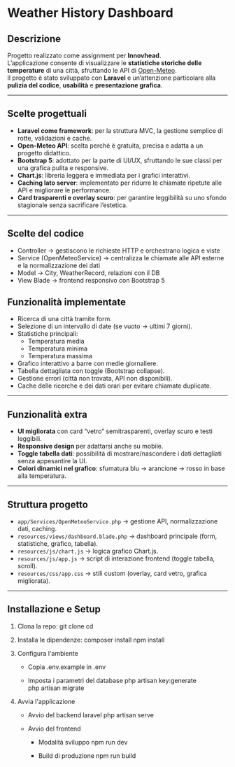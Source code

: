 # Weather History Dashboard

## Descrizione
Progetto realizzato come assignment per **Innovhead**.  
L’applicazione consente di visualizzare le **statistiche storiche delle temperature** di una città, sfruttando le API di [Open-Meteo](https://open-meteo.com/).  
Il progetto è stato sviluppato con **Laravel** e un’attenzione particolare alla **pulizia del codice**, **usabilità** e **presentazione grafica**.

---

## Scelte progettuali
- **Laravel come framework**: per la struttura MVC, la gestione semplice di rotte, validazioni e cache.
- **Open-Meteo API**: scelta perché è gratuita, precisa e adatta a un progetto didattico.
- **Bootstrap 5**: adottato per la parte di UI/UX, sfruttando le sue classi per una grafica pulita e responsive.
- **Chart.js**: libreria leggera e immediata per i grafici interattivi.
- **Caching lato server**: implementato per ridurre le chiamate ripetute alle API e migliorare le performance.
- **Card trasparenti e overlay scuro**: per garantire leggibilità su uno sfondo stagionale senza sacrificare l’estetica.

---

## Scelte del codice
- Controller → gestiscono le richieste HTTP e orchestrano logica e viste
- Service (OpenMeteoService) → centralizza le chiamate alle API esterne e la normalizzazione dei dati
- Model → City, WeatherRecord, relazioni con il DB
- View Blade → frontend responsivo con Bootstrap 5

## Funzionalità implementate
- Ricerca di una città tramite form.
- Selezione di un intervallo di date (se vuoto → ultimi 7 giorni).
- Statistiche principali:
  - Temperatura media
  - Temperatura minima
  - Temperatura massima
- Grafico interattivo a barre con medie giornaliere.
- Tabella dettagliata con toggle (Bootstrap collapse).
- Gestione errori (città non trovata, API non disponibili).
- Cache delle ricerche e dei dati orari per evitare chiamate duplicate.

---

## Funzionalità extra
- **UI migliorata** con card “vetro” semitrasparenti, overlay scuro e testi leggibili.
- **Responsive design** per adattarsi anche su mobile.
- **Toggle tabella dati**: possibilità di mostrare/nascondere i dati dettagliati senza appesantire la UI.
- **Colori dinamici nel grafico**: sfumatura blu → arancione → rosso in base alla temperatura.

---

## Struttura progetto
- `app/Services/OpenMeteoService.php` → gestione API, normalizzazione dati, caching.
- `resources/views/dashboard.blade.php` → dashboard principale (form, statistiche, grafico, tabella).
- `resources/js/chart.js` → logica grafico Chart.js.
- `resources/js/app.js` → script di interazione frontend (toggle tabella, scroll).
- `resources/css/app.css` → stili custom (overlay, card vetro, grafica migliorata).

---

## Installazione e Setup
1. Clona la repo:
   git clone <url-repository>
   cd <nome cartella>

2. Installa le dipendenze:
   composer install
   npm install

3. Configura l'ambiente
   - Copia .env.example in .env

   - Imposta i parametri del database
     php artisan key:generate  
     php artisan migrate

4. Avvia l'applicazione
   - Avvio del backend laravel
     php artisan serve  
   
   - Avvio del frontend
     * Modalità sviluppo
       npm run dev   
   
     * Build di produzione
       npm run build  